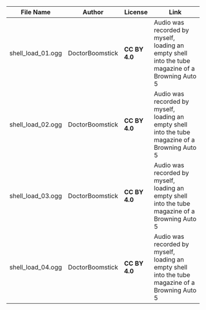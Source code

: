 | File Name        | Author   | License   | Link                            |
|------------------|----------|-----------|---------------------------------|
| shell_load_01.ogg | DoctorBoomstick | **CC BY 4.0** | Audio was recorded by myself, loading an empty shell into the tube magazine of a Browning Auto 5 |
| shell_load_02.ogg | DoctorBoomstick | **CC BY 4.0** | Audio was recorded by myself, loading an empty shell into the tube magazine of a Browning Auto 5 |
| shell_load_03.ogg | DoctorBoomstick | **CC BY 4.0** | Audio was recorded by myself, loading an empty shell into the tube magazine of a Browning Auto 5 |
| shell_load_04.ogg | DoctorBoomstick | **CC BY 4.0** | Audio was recorded by myself, loading an empty shell into the tube magazine of a Browning Auto 5 |